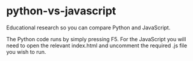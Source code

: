 # python-vs-javascript
 Educational research so you can compare Python and JavaScript.

The Python code runs by simply pressing F5.
For the JavaScript you will need to open the relevant index.html and uncomment the required .js file you wish to run.